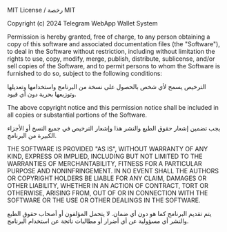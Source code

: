 MIT License / رخصة MIT

Copyright (c) 2024 Telegram WebApp Wallet System

Permission is hereby granted, free of charge, to any person obtaining a copy
of this software and associated documentation files (the "Software"), to deal
in the Software without restriction, including without limitation the rights
to use, copy, modify, merge, publish, distribute, sublicense, and/or sell
copies of the Software, and to permit persons to whom the Software is
furnished to do so, subject to the following conditions:

الترخيص يسمح لأي شخص بالحصول على نسخة من البرنامج واستخدامها وتعديلها وتوزيعها بحرية دون أي قيود.

The above copyright notice and this permission notice shall be included in all
copies or substantial portions of the Software.

يجب تضمين إشعار حقوق الطبع والنشر هذا وإشعار الترخيص في جميع النسخ أو الأجزاء الكبيرة من البرنامج.

THE SOFTWARE IS PROVIDED "AS IS", WITHOUT WARRANTY OF ANY KIND, EXPRESS OR
IMPLIED, INCLUDING BUT NOT LIMITED TO THE WARRANTIES OF MERCHANTABILITY,
FITNESS FOR A PARTICULAR PURPOSE AND NONINFRINGEMENT. IN NO EVENT SHALL THE
AUTHORS OR COPYRIGHT HOLDERS BE LIABLE FOR ANY CLAIM, DAMAGES OR OTHER
LIABILITY, WHETHER IN AN ACTION OF CONTRACT, TORT OR OTHERWISE, ARISING FROM,
OUT OF OR IN CONNECTION WITH THE SOFTWARE OR THE USE OR OTHER DEALINGS IN THE
SOFTWARE.

يتم تقديم البرنامج كما هو دون أي ضمان. لا يتحمل المؤلفون أو أصحاب حقوق الطبع والنشر أي مسؤولية عن أي أضرار أو مطالبات ناتجة عن استخدام البرنامج.